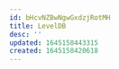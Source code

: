 ```yaml
---
id: bHcvNZBwNgwGxdzjRotMH
title: LevelDB
desc: ''
updated: 1645158443315
created: 1645158420618
---
```




